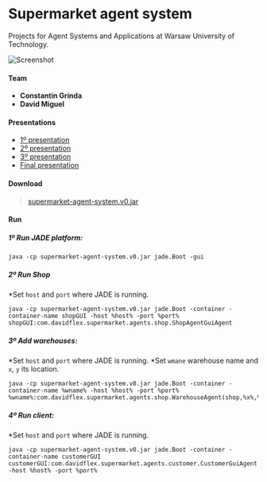 # Supermarket agent system

Projects for Agent Systems and Applications at Warsaw University of Technology.

![Screenshot](https://raw.githubusercontent.com/davidmigloz/supermarket-agent-system/master/src/main/resources/img/screenshot.jpg)

#### Team 
- **Constantin Grinda**
- **David Miguel**

#### Presentations

- [1º presentation](https://drive.google.com/open?id=0B2aEyRV9M0lJTkpjOTJSaGJ6d1E)
- [2º presentation](https://drive.google.com/open?id=12V8Tjkx-c9VSXX1L477lBETtkwmw4xSInk_B-8T2T2s)
- [3º presentation](https://drive.google.com/open?id=1DdmBigvGwiWSKQNg1pgzymJv6_ncaHGVgLyAK2GzOmM)
- [Final presentation](https://drive.google.com/open?id=1hLi-I9B4hDYvsHSdTCRLf1VoHezDzqg9uBuCVAfICds)

#### Download

> [supermarket-agent-system.v0.jar](https://github.com/davidmigloz/supermarket-agent-system/releases/download/v0/supermarket-agent-system.v0.jar)

#### Run 

##### 1º Run JADE platform:
```
java -cp supermarket-agent-system.v0.jar jade.Boot -gui
```

##### 2º Run Shop
*Set `host` and `port` where JADE is running.
```
java -cp supermarket-agent-system.v0.jar jade.Boot -container -container-name shopGUI -host %host% -port %port% 
shopGUI:com.davidflex.supermarket.agents.shop.ShopAgentGuiAgent
```

##### 3º Add warehouses:
*Set `host` and `port` where JADE is running.
*Set `wmane` warehouse name and `x`, `y` its location.
```
java -cp supermarket-agent-system.v0.jar jade.Boot -container -container-name %wname% -host %host% -port %port%
%wname%:com.davidflex.supermarket.agents.shop.WarehouseAgent(shop,%x%,%y%)
```

##### 4º Run client:
*Set `host` and `port` where JADE is running.
```
java -cp supermarket-agent-system.v0.jar jade.Boot -container -container-name customerGUI
customerGUI:com.davidflex.supermarket.agents.customer.CustomerGuiAgent -host %host% -port %port%
```
